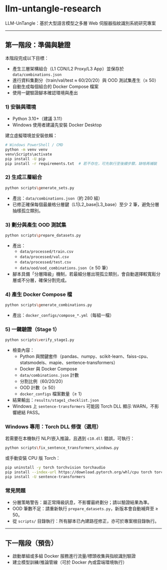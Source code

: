 # llm-untangle-research
LLM-UnTangle：基於大型語言模型之多層 Web 伺服器指紋識別系統研究專案

---

## 第一階段：準備與驗證

本階段完成以下目標：
- 產生三層架構組合（L1 CDN/L2 Proxy/L3 App）並保存於 `data/combinations.json`
- 進行資料集劃分（train/val/test ≈ 60/20/20）與 OOD 測試集產生（≥ 50）
- 自動生成每個組合的 Docker Compose 檔案
- 使用一鍵驗證腳本確認環境與產出

### 1) 安裝與環境

- Python 3.10+（建議 3.11）
- Windows 使用者建議先安裝 Docker Desktop

建立虛擬環境並安裝依賴：
```bash
# Windows PowerShell / CMD
python -m venv venv
venv\Scripts\activate
pip install -U pip
pip install -r requirements.txt  # 若不存在，可先執行至後續步驟，缺啥再補裝
```

### 2) 生成三層組合

```bash
python scripts\generate_sets.py
```
- 產出：`data/combinations.json`（約 280 組）
- 已修正確保每個最嚴格分層鍵（L1|L2_base|L3_base）至少 2 筆，避免分層抽樣孤立類別。

### 3) 劃分與產生 OOD 測試集

```bash
python scripts\prepare_datasets.py
```
- 產出：
  - `data/processed/train.csv`
  - `data/processed/val.csv`
  - `data/processed/test.csv`
  - `data/ood/ood_combinations.json`（≥ 50 筆）
- 腳本具備「分層降級」機制，若最細分層出現孤立類別，會自動選擇較寬鬆分層或不分層，確保分割完成。

### 4) 產生 Docker Compose 檔

```bash
python scripts\generate_combinations.py
```
- 產出：`docker_configs/compose_*.yml`（每組一檔）

### 5) 一鍵驗證（Stage 1）

```bash
python scripts\verify_stage1.py
```
- 檢查內容：
  - Python 與關鍵套件（pandas、numpy、scikit-learn、faiss-cpu、statsmodels、mapie、sentence-transformers）
  - Docker 與 Docker Compose
  - `data/combinations.json` 計數
  - 分割比例（60/20/20）
  - OOD 計數（≥ 50）
  - `docker_configs` 檔案數量（≥ 1）
- 結果輸出：`results/stage1_checklist.json`
- Windows 上 `sentence-transformers` 可能因 Torch DLL 顯示 WARN，不影響總結 PASS。

### Windows 專用：Torch DLL 修復（選用）
若需要在本機執行 NLP/嵌入推論，且遇到 `c10.dll` 錯誤，可執行：
```bash
python scripts\fix_sentence_transformers_windows.py
```
或手動安裝 CPU 版 Torch：
```bash
pip uninstall -y torch torchvision torchaudio
pip install --index-url https://download.pytorch.org/whl/cpu torch torchvision torchaudio
pip install -U sentence-transformers
```

### 常見問題
- 分層策略警告：屬正常降級訊息，不影響最終劃分；請以驗證結果為準。
- OOD 筆數不足：請重新執行 `prepare_datasets.py`，新版本會自動補齊至 ≥ 50。
- 從 `scripts/` 目錄執行：所有腳本已內建路徑修正，亦可於專案根目錄執行。

---

## 下一階段（預告）
- 啟動單組或多組 Docker 服務進行流量/標頭收集與指紋識別驗證
- 建立模型訓練/推論管線（可於 Docker 內或雲端環境執行）

